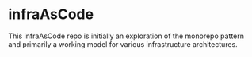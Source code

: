 # infraAsCode


This infraAsCode repo is initially an exploration of the monorepo pattern and primarily a working model for various infrastructure architectures. <br> 
